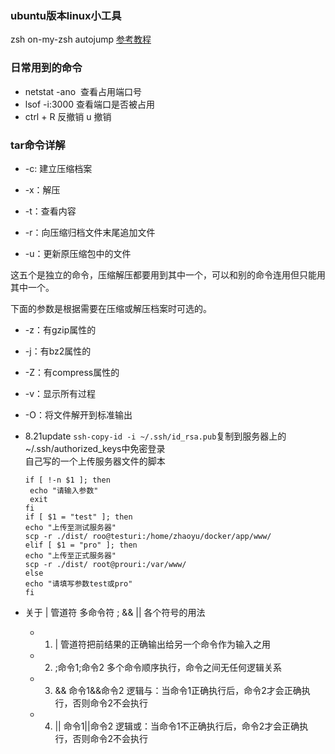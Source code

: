 ### ubuntu版本linux小工具
zsh on-my-zsh
autojump
[参考教程](https://www.jianshu.com/p/31e2c7fd9bf2)

### 日常用到的命令 
+ netstat -ano  查看占用端口号
+ lsof -i:3000 查看端口是否被占用
+ ctrl + R 反撤销 u 撤销

### tar命令详解

+ -c: 建立压缩档案

+ -x：解压

+ -t：查看内容

+ -r：向压缩归档文件末尾追加文件

+ -u：更新原压缩包中的文件

这五个是独立的命令，压缩解压都要用到其中一个，可以和别的命令连用但只能用其中一个。

下面的参数是根据需要在压缩或解压档案时可选的。

+ -z：有gzip属性的

+ -j：有bz2属性的

+ -Z：有compress属性的

+ -v：显示所有过程

+ -O：将文件解开到标准输出



+ 8.21update
`ssh-copy-id -i ~/.ssh/id_rsa.pub`复制到服务器上的~/.ssh/authorized_keys中免密登录  
自己写的一个上传服务器文件的脚本
  
      if [ !-n $1 ]; then
       echo "请输入参数"
       exit
      fi
      if [ $1 = "test" ]; then
      echo "上传至测试服务器"
      scp -r ./dist/ roo@testuri:/home/zhaoyu/docker/app/www/
      elif [ $1 = "pro" ]; then
      echo "上传至正式服务器"
      scp -r ./dist/ root@prouri:/var/www/
      else
      echo "请填写参数test或pro"
      fi


+ 关于 | 管道符 多命令符 ; && || 各个符号的用法
  + 1. | 管道符把前结果的正确输出给另一个命令作为输入之用
  + 2. ;命令1;命令2      多个命令顺序执行，命令之间无任何逻辑关系
  + 3. &&               命令1&&命令2            逻辑与：当命令1正确执行后，命令2才会正确执行，否则命令2不会执行
  + 4. ||               命令1||命令2            逻辑或：当命令1不正确执行后，命令2才会正确执行，否则命令2不会执行
